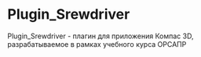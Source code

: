 # Plugin_Srewdriver
Plugin_Srewdriver - плагин для приложения Компас 3D, разрабатываемое в рамках учебного курса ОРСАПР
